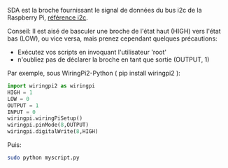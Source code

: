 SDA est la broche fournissant le signal de données du bus i2c de la Raspberry Pi, [référence i2c](/pinout/i2c).

Conseil: Il est aisé de basculer une broche de l'état haut (HIGH) vers l'état bas (LOW), ou vice versa, mais prenez cependant quelques précautions:

* Exécutez vos scripts en invoquant l'utilisateur 'root' 
* n'oubliez pas de déclarer la broche en tant que sortie (OUTPUT, 1)

Par exemple, sous WiringPi2-Python ( pip install wiringpi2 ):

```python
import wiringpi2 as wiringpi
HIGH = 1
LOW = 0
OUTPUT = 1
INPUT = 0
wiringpi.wiringPiSetup()
wiringpi.pinMode(8,OUTPUT)
wiringpi.digitalWrite(8,HIGH)
```

Puis:

```bash
sudo python myscript.py
```